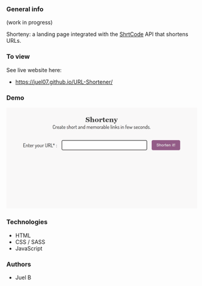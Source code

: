 ### General info 

(work in progress)

Shorteny: a landing page integrated with the [ShrtCode](https://app.shrtco.de/docs) API that shortens URLs.

### To view
See live website here: 
- https://juel07.github.io/URL-Shortener/

### Demo 

<img src="url-converter.gif" width="500px"/>

### Technologies
- HTML
- CSS / SASS
- JavaScript

### Authors
- Juel B


